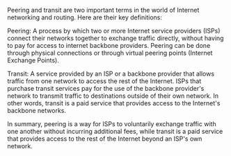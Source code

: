 Peering and transit are two important terms in the world of Internet networking and routing. Here are their key definitions:

Peering: A process by which two or more Internet service providers (ISPs) connect their networks together to exchange traffic directly, without having to pay for access to internet backbone providers. Peering can be done through physical connections or through virtual peering points (Internet Exchange Points).

Transit: A service provided by an ISP or a backbone provider that allows traffic from one network to access the rest of the Internet. ISPs that purchase transit services pay for the use of the backbone provider's network to transmit traffic to destinations outside of their own network. In other words, transit is a paid service that provides access to the Internet's backbone networks.

In summary, peering is a way for ISPs to voluntarily exchange traffic with one another without incurring additional fees, while transit is a paid service that provides access to the rest of the Internet beyond an ISP's own network.
